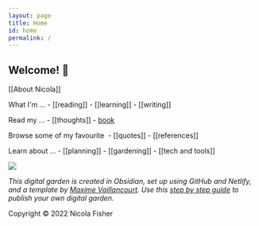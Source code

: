 ```yaml
---
layout: page
title: Home
id: home
permalink: /
---
```


## Welcome! 🌱

[[About Nicola]]

What I'm ...
	-   [[reading]]
	-   [[learning]]
	-   [[writing]]

Read my ...
	- [[thoughts]]
	- [book](https://nicolawrites.co.uk/contents)

Browse some of my favourite 
	- [[quotes]]
	- [[references]]

Learn about ...
	- [[planning]]
	- [[gardening]]
	- [[tech and tools]]

![](https://source.unsplash.com/aAbc_C7PH4Y/1900x1200)

*This digital garden is created in Obsidian, set up using GitHub and Netlify, and a template by [Maxime Vaillancourt](https://github.com/maximevaillancourt/digital-garden-jekyll-template). Use this [step by step guide](https://beingpax.medium.com/a-non-technical-guide-to-set-up-digital-garden-with-obsidian-for-free-62d6df75553c) to publish your own digital garden.*

Copyright © 2022 Nicola Fisher

<style>
  .wrapper {
    max-width: 33em;
  }
</style>